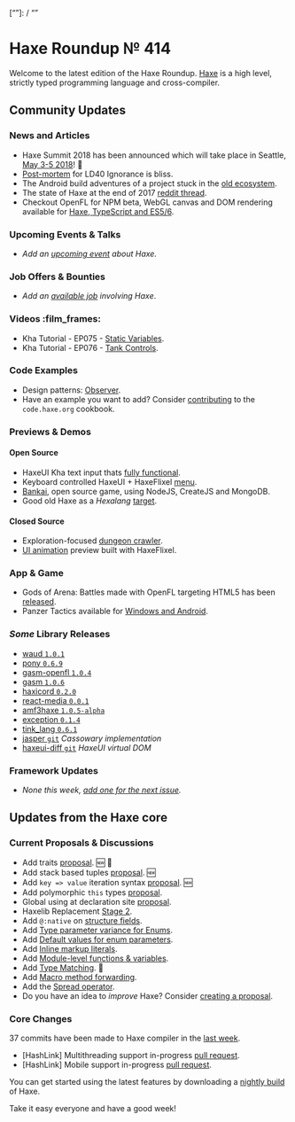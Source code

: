 [_template]: ../templates/roundup.html
[date]: / "2018-01-11 10:05:00"
[modified]: / "2018-01-11 10:05:00"
[published]: / "2018-01-11 12:00:00"
[description]: / "The latest news covering the Haxe community, featuring upcoming talks, the latest HaxeLib releases, game previews and lots more!"
[“”]: / “”

# Haxe Roundup № 414

Welcome to the latest edition of the Haxe Roundup. [Haxe](http://haxe.org/?utm_source=haxe.io) is a high level, strictly typed programming language and cross-compiler.

## Community Updates

### News and Articles

- Haxe Summit 2018 has been announced which will take place in Seattle, [May 3-5 2018](https://summit.haxe.org/us/2018/)! :tada:
- [Post-mortem](http://www.thenet.sk/game/0018/post/0000) for LD40 Ignorance is bliss.
- The Android build adventures of a project stuck in the [old ecosystem](http://fouramgames.com/blog/arcane-android-incantations-legacy-openfl-android-build/).
- The state of Haxe at the end of 2017 [reddit thread](https://www.reddit.com/r/haxe/comments/7n7yc8/state_of_haxe_at_the_end_of_2017/).
- Checkout OpenFL for NPM beta, WebGL canvas and DOM rendering available for [Haxe, TypeScript and ES5/6](https://twitter.com/Open_FL/status/951171343478763520).

### Upcoming Events & Talks

- _Add an [upcoming event](https://github.com/skial/haxe.io/labels/events) about Haxe._

### Job Offers & Bounties

- _Add an [available job](https://github.com/skial/haxe.io/labels/jobs) involving Haxe_.

### Videos :film_frames:

- Kha Tutorial - EP075 - [Static Variables](https://www.youtube.com/watch?v=XlNSNDC2V0w).
- Kha Tutorial - EP076 - [Tank Controls](https://www.youtube.com/watch?v=D_Yqk-TWqMs).

### Code Examples

- Design patterns: [Observer](https://code.haxe.org/category/design-patterns/observer.html).
- Have an example you want to add? Consider [contributing](https://github.com/HaxeFoundation/code-cookbook#contributing-articles) to the `code.haxe.org` cookbook.

### Previews & Demos

#### Open Source

- HaxeUI Kha text input thats [fully functional](https://twitter.com/IanHarrigan1982/status/950766597848928257).
- Keyboard controlled HaxeUI + HaxeFlixel [menu](https://twitter.com/MSGhero16/status/950102586237030400).
- [Bankai](https://github.com/damoebius/bankai), open source game, using NodeJS, CreateJS and MongoDB.
- Good old Haxe as a _Hexalang_ [target](https://twitter.com/hexalang/status/947951527607533568).

#### Closed Source

- Exploration-focused [dungeon crawler](https://twitter.com/rzuf79/status/949596464031903745).
- [UI animation](https://twitter.com/kennygoff/status/948608027904618497) preview built with HaxeFlixel.

### App & Game 

- Gods of Arena: Battles made with OpenFL targeting HTML5 has been [released](https://twitter.com/IriySoft/status/951066656620597248).
- Panzer Tactics available for [Windows and Android](https://sites.google.com/view/picopoly/products/panzer-tactics).

### _Some_ Library Releases

- [waud `1.0.1`](http://lib.haxe.org/p/waud)
- [pony `0.6.9`](http://lib.haxe.org/p/pony)
- [gasm-openfl `1.0.4`](http://lib.haxe.org/p/gasm-openfl)
- [gasm `1.0.6`](http://lib.haxe.org/p/gasm)
- [haxicord `0.2.0`](http://lib.haxe.org/p/Haxicord)
- [react-media `0.0.1`](http://lib.haxe.org/p/react-media)
- [amf3haxe `1.0.5-alpha`](http://lib.haxe.org/p/amf3haxe)
- [exception `0.1.4`](http://lib.haxe.org/p/exception)
- [tink_lang `0.6.1`](http://lib.haxe.org/p/tink_lang)
- [jasper `git`](https://github.com/PongoEngine/jasper) _Cassowary implementation_
- [haxeui-diff `git`](https://github.com/kevinresol/haxeui-diff) _HaxeUI virtual DOM_

### Framework Updates

- _None this week, [add one for the next issue](https://github.com/skial/haxe.io/labels/next-roundup)._

## Updates from the Haxe core

### Current Proposals & Discussions

- Add traits [proposal](https://github.com/HaxeFoundation/haxe-evolution/pull/40). :new: :star2:
- Add stack based tuples [proposal](https://github.com/HaxeFoundation/haxe-evolution/pull/38). :new:
- Add `key => value` iteration syntax [proposal](https://github.com/HaxeFoundation/haxe-evolution/pull/37). :new:
- Add polymorphic `this` types [proposal](https://github.com/HaxeFoundation/haxe-evolution/pull/36).
- Global using at declaration site [proposal](https://github.com/HaxeFoundation/haxe-evolution/issues/35).
- Haxelib Replacement [Stage 2](https://github.com/HaxeFoundation/haxe-evolution/issues/34).
- Add `@:native` on [structure fields](https://github.com/HaxeFoundation/haxe-evolution/pull/32).
- Add [Type parameter variance for Enums](https://github.com/HaxeFoundation/haxe-evolution/pull/28).
- Add [Default values for enum parameters](https://github.com/HaxeFoundation/haxe-evolution/issues/27).
- Add [Inline markup literals](https://github.com/HaxeFoundation/haxe-evolution/pull/26).
- Add [Module-level functions & variables](https://github.com/HaxeFoundation/haxe-evolution/pull/24).
- Add [Type Matching](https://github.com/HaxeFoundation/haxe-evolution/pull/20). :star2:
- Add [Macro method forwarding](https://github.com/HaxeFoundation/haxe-evolution/pull/18).
- Add the [Spread operator](https://github.com/HaxeFoundation/haxe-evolution/pull/7).
- Do you have an idea to _improve_ Haxe? Consider [creating a proposal].

### Core Changes

37 commits have been made to Haxe compiler in the [last week].

- [HashLink] Multithreading support in-progress [pull request](https://github.com/HaxeFoundation/hashlink/issues/42).
- [HashLink] Mobile support in-progress [pull request](https://github.com/HaxeFoundation/hashlink/pull/101).

You can get started using the latest features by downloading a [nightly build] of Haxe.

Take it easy everyone and have a good week!

[last week]: https://github.com/issues?utf8=%E2%9C%93&q=closed:2017-12-21..2018-01-11+org:haxefoundation+is:closed+
[nightly build]: http://build.haxe.org
[creating a proposal]: https://github.com/HaxeFoundation/haxe-evolution
